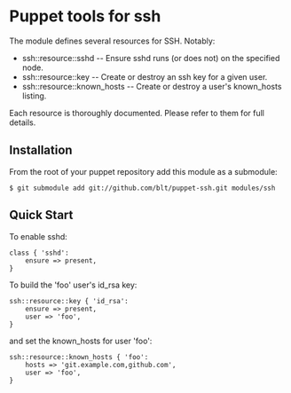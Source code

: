 # Puppet tools for ssh

The module defines several resources for SSH. Notably:

 * ssh::resource::sshd -- Ensure sshd runs (or does not) on the specified node.
 * ssh::resource::key  -- Create or destroy an ssh key for a given user.
 * ssh::resource::known_hosts -- Create or destroy a user's known_hosts listing.

Each resource is thoroughly documented. Please refer to them for full details.

## Installation

From the root of your puppet repository add this module as a submodule:

    $ git submodule add git://github.com/blt/puppet-ssh.git modules/ssh

## Quick Start

To enable sshd:

    class { 'sshd':
        ensure => present,
    }

To build the 'foo' user's id_rsa key:

    ssh::resource::key { 'id_rsa':
        ensure => present,
        user => 'foo',
    }

and set the known_hosts for user 'foo':

    ssh::resource::known_hosts { 'foo':
        hosts => 'git.example.com,github.com',
        user => 'foo',
    }

